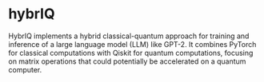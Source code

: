 # hybrIQ
HybrIQ implements a hybrid classical-quantum approach for training and inference of a large language model (LLM) like GPT-2. It combines PyTorch for classical computations with Qiskit for quantum computations, focusing on matrix operations that could potentially be accelerated on a quantum computer.
